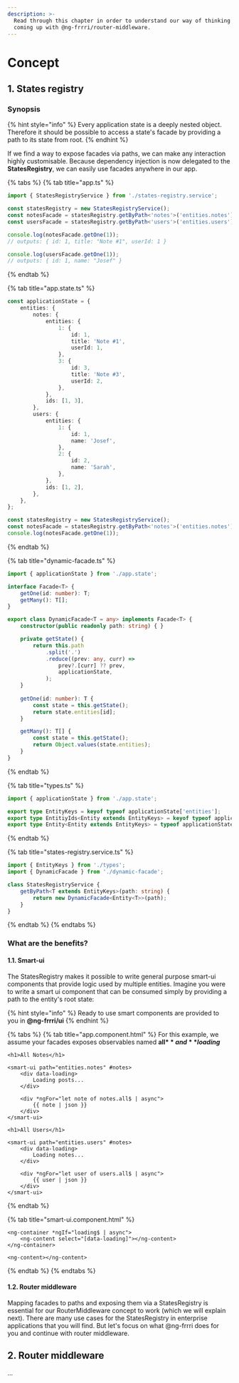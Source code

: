 ```yaml
---
description: >-
  Read through this chapter in order to understand our way of thinking and
  coming up with @ng-frrri/router-middleware.
---
```


# Concept

## 1. States registry

### Synopsis

{% hint style="info" %}
Every application state is a deeply nested object. Therefore it should be possible to access a state's facade by providing a path to its state from root.
{% endhint %}

If we find a way to expose facades via paths, we can make any interaction highly customisable. Because dependency injection is now delegated to the **StatesRegistry**, we can easily use facades anywhere in our app.

{% tabs %}
{% tab title="app.ts" %}
```typescript
import { StatesRegistryService } from './states-registry.service';

const statesRegistry = new StatesRegistryService();
const notesFacade = statesRegistry.getByPath<'notes'>('entities.notes');
const usersFacade = statesRegistry.getByPath<'users'>('entities.users');

console.log(notesFacade.getOne(1));
// outputs: { id: 1, title: "Note #1", userId: 1 }

console.log(usersFacade.getOne(1));
// outputs: { id: 1, name: "Josef" }
```
{% endtab %}

{% tab title="app.state.ts" %}
```typescript
const applicationState = {
    entities: {
        notes: {
            entities: {
                1: {
                    id: 1,
                    title: 'Note #1',
                    userId: 1,
                },
                3: {
                    id: 3,
                    title: 'Note #3',
                    userId: 2,
                },
            },
            ids: [1, 3],
        },
        users: {
            entities: {
                1: {
                    id: 1,
                    name: 'Josef',
                },
                2: {
                    id: 2,
                    name: 'Sarah',
                },
            },
            ids: [1, 2],
        },
    },
};

const statesRegistry = new StatesRegistryService();
const notesFacade = statesRegistry.getByPath<'notes'>('entities.notes');
console.log(notesFacade.getOne(1));
```
{% endtab %}

{% tab title="dynamic-facade.ts" %}
```typescript
import { applicationState } from './app.state';

interface Facade<T> {
    getOne(id: number): T;
    getMany(): T[];
}

export class DynamicFacade<T = any> implements Facade<T> {
    constructor(public readonly path: string) { }

    private getState() {
        return this.path
            .split('.')
            .reduce((prev: any, curr) =>
                prev?.[curr] ?? prev,
                applicationState,
            );
    }
    
    getOne(id: number): T {
        const state = this.getState();
        return state.entities[id];
    }

    getMany(): T[] {
        const state = this.getState();
        return Object.values(state.entities);
    }
}
```
{% endtab %}

{% tab title="types.ts" %}
```typescript
import { applicationState } from './app.state';

export type EntityKeys = keyof typeof applicationState['entities'];
export type EntitiyIds<Entity extends EntityKeys> = keyof typeof applicationState['entities'][Entity]['entities'];
export type Entity<Entity extends EntityKeys> = typeof applicationState['entities'][Entity]['entities'][EntitiyIds<Entity>];
```
{% endtab %}

{% tab title="states-registry.service.ts" %}
```typescript
import { EntityKeys } from './types';
import { DynamicFacade } from './dynamic-facade';

class StatesRegistryService {
    getByPath<T extends EntityKeys>(path: string) {
        return new DynamicFacade<Entity<T>>(path);
    }
}
```
{% endtab %}
{% endtabs %}

### What are the benefits?

#### 1.1. Smart-ui

The StatesRegistry makes it possible to write general purpose smart-ui components that provide logic used by multiple entities. Imagine you were to write a smart ui component that can be consumed simply by providing a path to the entity's root state:

{% hint style="info" %}
Ready to use smart components are provided to you in **@ng-frrri/ui**
{% endhint %}

{% tabs %}
{% tab title="app.component.html" %}
For this example, we assume your facades exposes observables named **all$** and **loading$**

```markup
<h1>All Notes</h1>

<smart-ui path="entities.notes" #notes>
    <div data-loading>
        Loading posts...
    </div>
    
    <div *ngFor="let note of notes.all$ | async">
        {{ note | json }}
    </div>
</smart-ui>

<h1>All Users</h1>

<smart-ui path="entities.users" #notes>
    <div data-loading>
        Loading notes...
    </div>
    
    <div *ngFor="let user of users.all$ | async">
        {{ user | json }}
    </div>
</smart-ui>
```
{% endtab %}

{% tab title="smart-ui.component.html" %}
```markup
<ng-container *ngIf="loading$ | async">
    <ng-content select="[data-loading]"></ng-content>
</ng-container>

<ng-content></ng-content>

```
{% endtab %}
{% endtabs %}

#### 1.2. Router middleware

Mapping facades to paths and exposing them via a StatesRegistry is essential for our RouterMiddleware concept to work \(which we will explain next\). There are many use cases for the StatesRegistry in enterprise applications that you will find. But let's focus on what @ng-frrri does for you and continue with router middleware.

## 2. Router middleware

...

